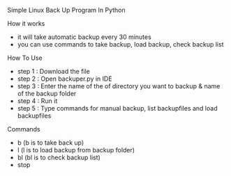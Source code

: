 Simple Linux Back Up Program In Python

How it works

- it will take automatic backup every 30 minutes 
- you can use commands to take backup, load backup, check backup list

How To Use

- step 1 : Download the file
- step 2 : Open backuper.py in IDE 
- step 3 : Enter the name of the of directory you want to backup & name of the backup folder
- step 4 : Run it
- step 5 : Type commands for manual backup, list backupfiles and load backupfiles

Commands

- b (b is to take back up)
- l <filename> (l is to load backup from backup folder)
- bl (bl is to check backup list)
- stop
